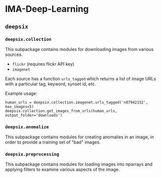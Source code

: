 # IMA-Deep-Learning

## `deepsix`

### `deepsix.collection`

This subpackage contains modules for downloading images from various sources.

- `flickr` (requires flickr API key)
- `imagenet`

Each source has a function `urls_tagged` which returns a list of image URLs with a particular tag, keyword, synset id, etc.

Example usage:
```
human_urls = deepsix.collection.imagenet.urls_tagged('n07942152', max_images=5)
deepsix.collection.get_images_from_urls(human_urls, output_folder='downloads')
```



### `deepsix.anomalize`

This subpackage contains modules for creating anomalies in an image, in order to provide a training set of "bad" images.



### `deepsix.preprocessing`

This subpackage contains modules for loading images into nparrays and applying filters to examine various aspects of the image.